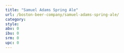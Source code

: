 ```yaml
---
title: "Samuel Adams Spring Ale"
url: /boston-beer-company/samuel-adams-spring-ale/
category: 
style: 
abv: 0
ibu: 0
srm: 0
upc: 0
---
```


